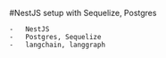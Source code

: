 #NestJS setup with Sequelize, Postgres

    -   NestJS
    -   Postgres, Sequelize
    -   langchain, langgraph
